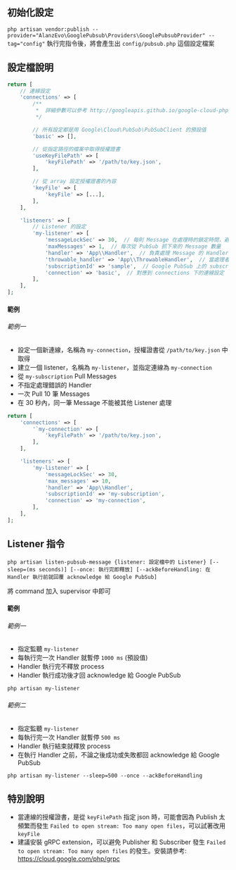 ## 初始化設定
```php artisan vendor:publish --provider="AlanzEvo\GooglePubsub\Providers\GooglePubsubProvider" --tag="config"```
執行完指令後，將會產生出 `config/pubsub.php` 這個設定檔案 

## 設定檔說明
```PHP
return [
    // 連線設定
    'connections' => [
        /**
         *  詳細參數可以參考 http://googleapis.github.io/google-cloud-php/#/docs/cloud-pubsub/v1.34.1/pubsub/pubsubclient 中 __construct 的 config 說明
         */

        // 所有設定都是用 Google\Cloud\PubSub\PubSubClient 的預設值
        'basic' => [],

        // 從指定路徑的檔案中取得授權證書
        'useKeyFilePath' => [
            'keyFilePath' => '/path/to/key.json',
        ],

        // 從 array 設定授權證書的內容
        'keyFile' => [
            'keyFile' => [...],
        ],
    ],

    'listeners' => [
        // Listener 的設定
        'my-listener' => [
            'messageLockSec' => 30,  // 每則 Message 在處理時的鎖定時間，避免同時間處理到同一則 Message 用
            'maxMessages' => 1,  // 每次從 PubSub 抓下來的 Message 數量
            'handler' => 'App\\Handler',  // 負責處理 Message 的 Handler，必需為實作 AlanzEvo\Abstracts\AbstractHandler 的 Class
            'throwable_handler' => 'App\\ThrowableHandler',  // 當處理者發生錯誤時，要處理錯誤的 Handler，必需為實作 AlanzEvo\Abstracts\AbstractThrowableHandler 的 Class
            'subscriptionId' => 'sample',  // Google PubSub 上的 subscription id
            'connection' => 'basic',  // 對應到 connections 下的連線設定
        ],
    ],
];
```
#### 範例
###### 範例一
- 設定一個新連線，名稱為 `my-connection`，授權證書從 `/path/to/key.json` 中取得
- 建立一個 listener，名稱為 `my-listener`，並指定連線為 `my-connection`
- 從 `my-subscription` Pull Messages
- 不指定處理錯誤的 Handler
- 一次 Pull 10 筆 Messages
- 在 30 秒內，同一筆 Message 不能被其他 Listener 處理

```PHP
return [
    'connections' => [
        '`my-connection' => [
            'keyFilePath' => '/path/to/key.json',
        ],
    ],

    'listeners' => [
        'my-listener' => [
            'messageLockSec' => 30,
            'max_messages' => 10,
            'handler' => 'App\\Handler',
            'subscriptionId' => 'my-subscription',
            'connection' => 'my-connection',
        ],
    ],
];
```

## Listener 指令
`php artisan listen-pubsub-message {listener: 設定檔中的 Listener} [--sleep=(ms seconds)] [--once: 執行完即釋放] [--ackBeforeHandling: 在 Handler 執行前就回覆 acknowledge 給 Google PubSub]`

將 command 加入 supervisor 中即可

#### 範例
###### 範例一
- 指定監聽 `my-listener`
- 每執行完一次 Handler 就暫停 `1000 ms` (預設值)
- Handler 執行完不釋放 process
- Handler 執行成功後才回 acknowledge 給 Google PubSub

`php artisan my-listener`

###### 範例二
- 指定監聽 `my-listener`
- 每執行完一次 Handler 就暫停 `500 ms`
- Handler 執行結束就釋放 process
- 在執行 Handler 之前，不論之後成功或失敗都回 acknowledge 給 Google PubSub

`php artisan my-listener --sleep=500 --once --ackBeforeHandling`

## 特別說明
- 當連線的授權證書，是從 `keyFilePath` 指定 json 時，可能會因為 Publish 太頻繁而發生 `Failed to open stream: Too many open files`，可以試著改用 `keyFile`
- 建議安裝 gRPC extension，可以避免 Publisher 和 Subscriber 發生 `Failed to open stream: Too many open files` 的發生。安裝請參考: https://cloud.google.com/php/grpc